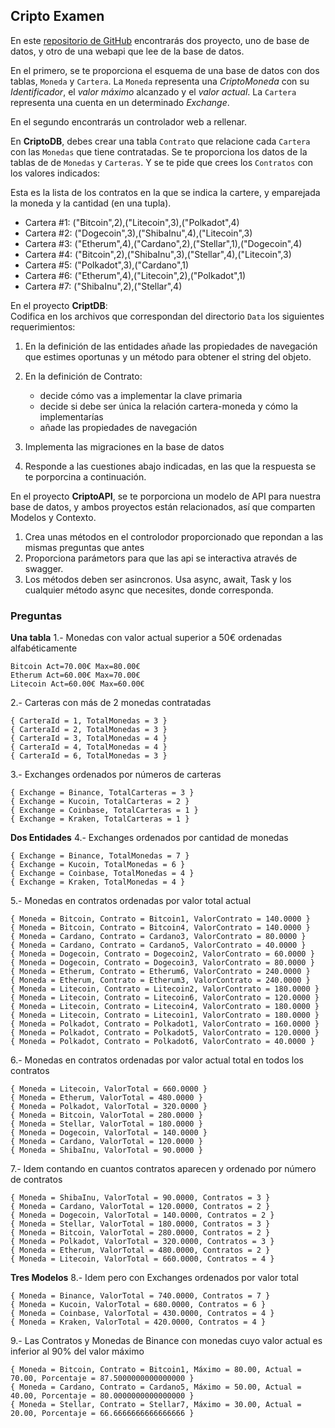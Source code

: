 ## Cripto Examen
En este [repositorio de GitHub](https://github.com/srlopez/CriptoExamen) encontrarás dos proyecto, uno de base de datos, y otro de una webapi que lee de la base de datos.

En el primero, se te proporciona el esquema de una base de datos con dos tablas, `Moneda` y `Cartera`.
La `Moneda` representa una *CriptoMoneda* con su *Identificador*, el *valor máximo* alcanzado y el *valor actual*.
La `Cartera` representa una cuenta en un determinado *Exchange*.

En el segundo encontrarás un controlador web a rellenar.

En **CriptoDB**, debes crear una tabla `Contrato` que relacione cada `Cartera` con las `Monedas` que tiene contratadas.
Se te proporciona los datos de la tablas de de `Monedas` y `Carteras`. Y se te pide que crees los `Contratos` con los valores indicados:

Esta es la lista de los contratos en la que se indica la cartere, y emparejada la moneda y la cantidad (en una tupla).  
- Cartera #1: ("Bitcoin",2),("Litecoin",3),("Polkadot",4)
- Cartera #2: ("Dogecoin",3),("ShibaInu",4),("Litecoin",3)
- Cartera #3: ("Etherum",4),("Cardano",2),("Stellar",1),("Dogecoin",4)
- Cartera #4: ("Bitcoin",2),("ShibaInu",3),("Stellar",4),("Litecoin",3)
- Cartera #5: ("Polkadot",3),("Cardano",1)
- Cartera #6: ("Etherum",4),("Litecoin",2),("Polkadot",1)
- Cartera #7: ("ShibaInu",2),("Stellar",4)

En el proyecto **CriptDB**:  
Codifica en los archivos que correspondan del directorio `Data` los siguientes requerimientos:  
1. En la definición de las entidades añade las propiedades de navegación que estimes oportunas y un método para obtener el string del objeto.  
1. En la definición de Contrato: 
    - decide cómo vas a implementar la clave primaria
    - decide si debe ser única la relación cartera-moneda y cómo la implementarías
    - añade las propiedades de navegación  

1. Implementa las migraciones en la base de datos  
1. Responde a las cuestiones abajo indicadas, en las que la respuesta se te porporcina a continuación.

En el proyecto **CriptoAPI**, se te porporciona un modelo de API para nuestra base de datos, y ambos proyectos están relacionados, así que comparten Modelos y Contexto.

1. Crea unas métodos en el controlodor proporcionado que repondan a las mismas preguntas que antes
1. Proporciona parámetors para que las api se interactiva através de swagger.
1. Los métodos deben ser asincronos. Usa async, await, Task y los cualquier método async que necesites, donde corresponda.

### Preguntas
**Una tabla** 
1.- Monedas con valor actual superior a 50€ ordenadas alfabéticamente  
```
Bitcoin Act=70.00€ Max=80.00€
Etherum Act=60.00€ Max=70.00€
Litecoin Act=60.00€ Max=60.00€
```
2.- Carteras con más de 2 monedas contratadas  
```
{ CarteraId = 1, TotalMonedas = 3 }
{ CarteraId = 2, TotalMonedas = 3 }
{ CarteraId = 3, TotalMonedas = 4 }
{ CarteraId = 4, TotalMonedas = 4 }
{ CarteraId = 6, TotalMonedas = 3 }
```
3.- Exchanges ordenados por números de carteras
```
{ Exchange = Binance, TotalCarteras = 3 }
{ Exchange = Kucoin, TotalCarteras = 2 }
{ Exchange = Coinbase, TotalCarteras = 1 }
{ Exchange = Kraken, TotalCarteras = 1 }
```
**Dos Entidades**
4.- Exchanges ordenados por cantidad de monedas
```
{ Exchange = Binance, TotalMonedas = 7 }
{ Exchange = Kucoin, TotalMonedas = 6 }
{ Exchange = Coinbase, TotalMonedas = 4 }
{ Exchange = Kraken, TotalMonedas = 4 }
```
5.- Monedas en contratos ordenadas por valor total actual
```
{ Moneda = Bitcoin, Contrato = Bitcoin1, ValorContrato = 140.0000 }
{ Moneda = Bitcoin, Contrato = Bitcoin4, ValorContrato = 140.0000 }
{ Moneda = Cardano, Contrato = Cardano3, ValorContrato = 80.0000 }
{ Moneda = Cardano, Contrato = Cardano5, ValorContrato = 40.0000 }
{ Moneda = Dogecoin, Contrato = Dogecoin2, ValorContrato = 60.0000 }
{ Moneda = Dogecoin, Contrato = Dogecoin3, ValorContrato = 80.0000 }
{ Moneda = Etherum, Contrato = Etherum6, ValorContrato = 240.0000 }
{ Moneda = Etherum, Contrato = Etherum3, ValorContrato = 240.0000 }
{ Moneda = Litecoin, Contrato = Litecoin2, ValorContrato = 180.0000 }
{ Moneda = Litecoin, Contrato = Litecoin6, ValorContrato = 120.0000 }
{ Moneda = Litecoin, Contrato = Litecoin4, ValorContrato = 180.0000 }
{ Moneda = Litecoin, Contrato = Litecoin1, ValorContrato = 180.0000 }
{ Moneda = Polkadot, Contrato = Polkadot1, ValorContrato = 160.0000 }
{ Moneda = Polkadot, Contrato = Polkadot5, ValorContrato = 120.0000 }
{ Moneda = Polkadot, Contrato = Polkadot6, ValorContrato = 40.0000 }
```

6.- Monedas en contratos ordenadas por valor actual total en todos los contratos
```
{ Moneda = Litecoin, ValorTotal = 660.0000 }
{ Moneda = Etherum, ValorTotal = 480.0000 }
{ Moneda = Polkadot, ValorTotal = 320.0000 }
{ Moneda = Bitcoin, ValorTotal = 280.0000 }
{ Moneda = Stellar, ValorTotal = 180.0000 }
{ Moneda = Dogecoin, ValorTotal = 140.0000 }
{ Moneda = Cardano, ValorTotal = 120.0000 }
{ Moneda = ShibaInu, ValorTotal = 90.0000 }
```
7.- Idem contando en cuantos contratos aparecen y ordenado por número de contratos
```
{ Moneda = ShibaInu, ValorTotal = 90.0000, Contratos = 3 }
{ Moneda = Cardano, ValorTotal = 120.0000, Contratos = 2 }
{ Moneda = Dogecoin, ValorTotal = 140.0000, Contratos = 2 }
{ Moneda = Stellar, ValorTotal = 180.0000, Contratos = 3 }
{ Moneda = Bitcoin, ValorTotal = 280.0000, Contratos = 2 }
{ Moneda = Polkadot, ValorTotal = 320.0000, Contratos = 3 }
{ Moneda = Etherum, ValorTotal = 480.0000, Contratos = 2 }
{ Moneda = Litecoin, ValorTotal = 660.0000, Contratos = 4 }
```
**Tres Modelos**
8.- Idem pero con Exchanges ordenados por valor total
```
{ Moneda = Binance, ValorTotal = 740.0000, Contratos = 7 }
{ Moneda = Kucoin, ValorTotal = 680.0000, Contratos = 6 }
{ Moneda = Coinbase, ValorTotal = 430.0000, Contratos = 4 }
{ Moneda = Kraken, ValorTotal = 420.0000, Contratos = 4 }
```
9.- Las Contratos y Monedas de Binance con monedas cuyo valor actual es inferior al 90% del valor máximo
```
{ Moneda = Bitcoin, Contrato = Bitcoin1, Máximo = 80.00, Actual = 70.00, Porcentaje = 87.5000000000000000 }
{ Moneda = Cardano, Contrato = Cardano5, Máximo = 50.00, Actual = 40.00, Porcentaje = 80.0000000000000000 }
{ Moneda = Stellar, Contrato = Stellar7, Máximo = 30.00, Actual = 20.00, Porcentaje = 66.6666666666666666 }
```

